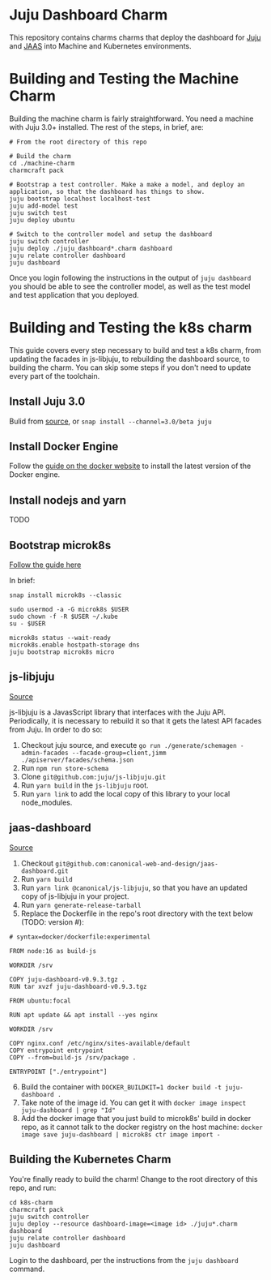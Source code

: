 # Juju Dashboard Charm

This repository contains charms charms that deploy the dashboard for [Juju](https://juju.is) and [JAAS](https://jaas.ai) into Machine and Kubernetes environments.

# Building and Testing the Machine Charm

Building the machine charm is fairly straightforward. You need a machine with Juju 3.0+ installed. The rest of the steps, in brief, are:

```
# From the root directory of this repo

# Build the charm
cd ./machine-charm
charmcraft pack

# Bootstrap a test controller. Make a make a model, and deploy an application, so that the dashboard has things to show.
juju bootstrap localhost localhost-test
juju add-model test
juju switch test
juju deploy ubuntu

# Switch to the controller model and setup the dashboard
juju switch controller
juju deploy ./juju_dashboard*.charm dashboard
juju relate controller dashboard
juju dashboard
```

Once you login following the instructions in the output of `juju dashboard` you should be able to see the controller model, as well as the test model and test application that you deployed.

# Building and Testing the k8s charm

This guide covers every step necessary to build and test a k8s charm, from updating the facades in js-libjuju, to rebuilding the dashboard source, to building the charm. You can skip some steps if you don't need to update every part of the toolchain.

## Install Juju 3.0

Bulid from [source](https://github.com/juju/juju), or `snap install --channel=3.0/beta juju`

## Install Docker Engine

Follow the [guide on the docker website](https://docs.docker.com/desktop/install/linux-install/) to install the latest version of the Docker engine.

## Install nodejs and yarn

TODO

## Bootstrap microk8s
[Follow the guide here](https://juju.is/docs/olm/microk8s)

In brief:

```
snap install microk8s --classic

sudo usermod -a -G microk8s $USER
sudo chown -f -R $USER ~/.kube
su - $USER

microk8s status --wait-ready
microk8s.enable hostpath-storage dns
juju bootstrap microk8s micro
```

## js-libjuju
[Source](https://github.com/juju/js-libjuju#readme)

js-libjuju is a JavasScript library that interfaces with the Juju API. Periodically, it is necessary to rebuild it so that it  gets the latest API facades from Juju. In order to do so:

1. Checkout juju source, and execute `go run ./generate/schemagen -admin-facades --facade-group=client,jimm ./apiserver/facades/schema.json`
2. Run `npm run store-schema`
3. Clone `git@github.com:juju/js-libjuju.git`
4. Run `yarn build` in the `js-libjuju` root.
5. Run `yarn link` to add the local copy of this library to your local node_modules.

## jaas-dashboard
[Source](https://github.com/canonical-web-and-design/jaas-dashboard#readme)

1. Checkout `git@github.com:canonical-web-and-design/jaas-dashboard.git`
2. Run `yarn build`
3. Run `yarn link @canonical/js-libjuju`, so that you have an updated copy of js-libjuju in your project.
4. Run `yarn generate-release-tarball`
5. Replace the Dockerfile in the repo's root directory with the text below (TODO: version #):

```
# syntax=docker/dockerfile:experimental

FROM node:16 as build-js

WORKDIR /srv

COPY juju-dashboard-v0.9.3.tgz .
RUN tar xvzf juju-dashboard-v0.9.3.tgz

FROM ubuntu:focal

RUN apt update && apt install --yes nginx

WORKDIR /srv

COPY nginx.conf /etc/nginx/sites-available/default
COPY entrypoint entrypoint
COPY --from=build-js /srv/package .

ENTRYPOINT ["./entrypoint"]
```
6. Build the container with `DOCKER_BUILDKIT=1 docker build -t juju-dashboard .`
7. Take note of the image id. You can get it with `docker image inspect juju-dashboard | grep "Id"`
8. Add the docker image that you just build to microk8s' build in docker repo, as it cannot talk to the docker registry on the host machine: `docker image save juju-dashboard | microk8s ctr image import -`

## Building the Kubernetes Charm

You're finally ready to build the charm! Change to the root directory of this repo, and run:

```
cd k8s-charm
charmcraft pack
juju switch controller
juju deploy --resource dashboard-image=<image id> ./juju*.charm dashboard
juju relate controller dashboard
juju dashboard
```

Login to the dashboard, per the instructions from the `juju dashboard` command.